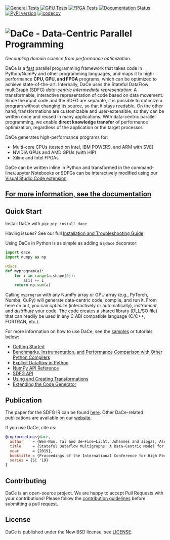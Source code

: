 [![General Tests](https://github.com/spcl/dace/actions/workflows/general-ci.yml/badge.svg)](https://github.com/spcl/dace/actions/workflows/general-ci.yml)
[![GPU Tests](https://github.com/spcl/dace/actions/workflows/gpu-ci.yml/badge.svg)](https://github.com/spcl/dace/actions/workflows/gpu-ci.yml)
[![FPGA Tests](https://github.com/spcl/dace/actions/workflows/fpga-ci.yml/badge.svg)](https://github.com/spcl/dace/actions/workflows/fpga-ci.yml)
[![Documentation Status](https://readthedocs.org/projects/spcldace/badge/?version=latest)](https://spcldace.readthedocs.io/en/latest/?badge=latest)
[![PyPI version](https://badge.fury.io/py/dace.svg)](https://badge.fury.io/py/dace)
[![codecov](https://codecov.io/gh/spcl/dace/branch/master/graph/badge.svg)](https://codecov.io/gh/spcl/dace)


![D](dace.svg)aCe - Data-Centric Parallel Programming
=====================================================

_Decoupling domain science from performance optimization._

DaCe is a [fast](https://nbviewer.org/github/spcl/dace/blob/master/tutorials/benchmarking.ipynb) parallel programming
framework that takes code in Python/NumPy and other programming languages, and maps it to high-performance 
**CPU, GPU, and FPGA** programs, which can be optimized to achieve state-of-the-art. Internally, DaCe 
uses the Stateful DataFlow multiGraph (SDFG) *data-centric intermediate 
representation*: A transformable, interactive representation of code based on 
data movement.
Since the input code and the SDFG are separate, it is possible to optimize a 
program without changing its source, so that it stays readable. On the other 
hand, transformations are customizable and user-extensible, so they can be written 
once and reused in many applications.
With data-centric parallel programming, we enable **direct knowledge transfer** 
of performance optimization, regardless of the application or the target processor.

DaCe generates high-performance programs for:
 * Multi-core CPUs (tested on Intel, IBM POWER9, and ARM with SVE)
 * NVIDIA GPUs and AMD GPUs (with HIP)
 * Xilinx and Intel FPGAs

DaCe can be written inline in Python and transformed in the command-line/Jupyter 
Notebooks or SDFGs can be interactively modified using our [Visual Studio Code extension](https://marketplace.visualstudio.com/items?itemName=phschaad.sdfv).

## [For more information, see the documentation](https://spcldace.readthedocs.io/en/latest/)

Quick Start
-----------

Install DaCe with pip: `pip install dace`

Having issues? See our full [Installation and Troubleshooting Guide](https://spcldace.readthedocs.io/en/latest/setup/installation.html).

Using DaCe in Python is as simple as adding a `@dace` decorator:
```python
import dace
import numpy as np

@dace
def myprogram(a):
    for i in range(a.shape[0]):
        a[i] += i
    return np.sum(a)
```

Calling `myprogram` with any NumPy array or GPU array (e.g., PyTorch, Numba, CuPy) will 
generate data-centric code, compile, and run it. From here on out, you can 
_optimize_ (interactively or automatically), _instrument_, and _distribute_ 
your code. The code creates a shared library (DLL/SO file) that can readily 
be used in any C ABI compatible language (C/C++, FORTRAN, etc.).

For more information on how to use DaCe, see the [samples](samples) or tutorials below:

* [Getting Started](https://nbviewer.jupyter.org/github/spcl/dace/blob/master/tutorials/getting_started.ipynb)
* [Benchmarks, Instrumentation, and Performance Comparison with Other Python Compilers](https://nbviewer.jupyter.org/github/spcl/dace/blob/master/tutorials/benchmarking.ipynb)
* [Explicit Dataflow in Python](https://nbviewer.jupyter.org/github/spcl/dace/blob/master/tutorials/explicit.ipynb)
* [NumPy API Reference](https://nbviewer.jupyter.org/github/spcl/dace/blob/master/tutorials/numpy_frontend.ipynb)
* [SDFG API](https://nbviewer.jupyter.org/github/spcl/dace/blob/master/tutorials/sdfg_api.ipynb)
* [Using and Creating Transformations](https://nbviewer.jupyter.org/github/spcl/dace/blob/master/tutorials/transformations.ipynb)
* [Extending the Code Generator](https://nbviewer.jupyter.org/github/spcl/dace/blob/master/tutorials/codegen.ipynb)

Publication
-----------

The paper for the SDFG IR can be found [here](http://www.arxiv.org/abs/1902.10345).
Other DaCe-related publications are available on our [website](http://spcl.inf.ethz.ch/dace).

If you use DaCe, cite us:
```bibtex
@inproceedings{dace,
  author    = {Ben-Nun, Tal and de~Fine~Licht, Johannes and Ziogas, Alexandros Nikolaos and Schneider, Timo and Hoefler, Torsten},
  title     = {Stateful Dataflow Multigraphs: A Data-Centric Model for Performance Portability on Heterogeneous Architectures},
  year      = {2019},
  booktitle = {Proceedings of the International Conference for High Performance Computing, Networking, Storage and Analysis},
  series = {SC '19}
}
```

Contributing
------------
DaCe is an open-source project. We are happy to accept Pull Requests with your contributions! Please follow the [contribution guidelines](CONTRIBUTING.md) before submitting a pull request.

License
-------
DaCe is published under the New BSD license, see [LICENSE](LICENSE).

